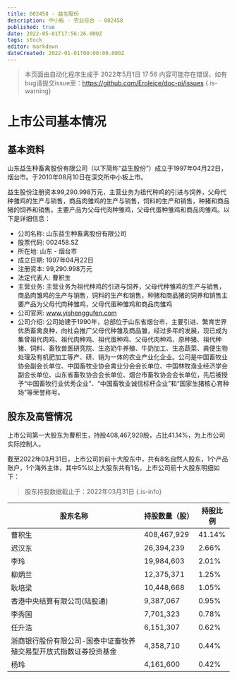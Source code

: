 ```yaml
---
title: 002458 - 益生股份
description: 中小板 - 农业综合 - 002458
published: true
date: 2022-05-01T17:56:26.000Z
tags: stock
editor: markdown
dateCreated: 2022-01-01T00:00:00.000Z
---
```


> 本页面由自动化程序生成于 2022年5月1日 17:56
> 内容可能存在错误，如有bug请提交issue至：https://github.com/Eroleice/doc-pi/issues
{.is-warning}

# 上市公司基本情况

## 基本资料

山东益生种畜禽股份有限公司（以下简称“益生股份”）成立于1997年04月22日，烟台市。于2010年08月10日在深交所中小板上市。

益生股份注册资本99,290.998万元，主营业务为祖代种鸡的引进与饲养，父母代种雏鸡的生产与销售，商品肉雏鸡的生产与销售，饲料的生产和销售，种猪和商品猪的饲养和销售。主要产品为父母代肉种雏鸡，父母代蛋种雏鸡和商品肉雏鸡。以下是详细信息：

- 公司名称: 山东益生种畜禽股份有限公司
- 股票代码: 002458.SZ
- 所在地: 山东 - 烟台市
- 成立日期: 1997年04月22日
- 注册资本: 99,290.998万元
- 法定代表人: 曹积生
- 主营业务: 主营业务为祖代种鸡的引进与饲养，父母代种雏鸡的生产与销售，商品肉雏鸡的生产与销售，饲料的生产和销售，种猪和商品猪的饲养和销售主要产品为父母代肉种雏鸡，父母代蛋种雏鸡和商品肉雏鸡
- 公司官网: www.yishenggufen.com
- 公司介绍: 公司始建于1990年，总部位于山东省烟台市，主要引进、繁育世界优质畜禽良种，向社会推广父母代种雏及商品雏，经过多年的发展，现已成为集曾祖代肉鸡、祖代肉种鸡、祖代蛋种鸡、父母代肉种鸡、原种猪、祖代种猪、饲料、畜牧兽医研究院、生态奶牛养殖、牛奶加工、生态蔬菜、粪便生物处理及有机肥加工等产、研、销为一体的农业产业化企业。公司是中国畜牧业协会副会长单位、中国畜牧业协会禽业分会会长单位、中国林牧渔业经济学会副会长单位、山东省畜牧协会会长单位、烟台市畜牧协会会长单位，先后被授予“中国畜牧行业优秀企业”、“中国畜牧业诚信标杆企业”和“国家生猪核心育种场”等荣誉称号。


## 股东及高管情况

上市公司第一大股东为曹积生，持股408,467,929股，占比41.14%，为上市公司实际控制人。

截至2022年03月31日，上市公司的前十大股东中，共有8名自然人股东，1个产品账户，1个海外主体，其中5%以上大股东共有1名。上市公司前十大股东明细如下：

> 股东持股数据截止于：2022年03月31日
{.is-info}

| 股东名称 | 持股数量（股） | 持股比例 |
| --- | --- | --- |
| 曹积生 | 408,467,929 | 41.14% |
| 迟汉东 | 26,394,239 | 2.66% |
| 李玲 | 19,984,603 | 2.01% |
| 柳炳兰 | 12,375,371 | 1.25% |
| 耿培梁 | 10,448,668 | 1.05% |
| 香港中央结算有限公司(陆股通) | 9,387,067 | 0.95% |
| 李秀国 | 7,701,323 | 0.78% |
| 任升浩 | 6,151,307 | 0.62% |
| 浙商银行股份有限公司-国泰中证畜牧养殖交易型开放式指数证券投资基金 | 4,358,710 | 0.44% |
| 杨玲 | 4,161,600 | 0.42% |




